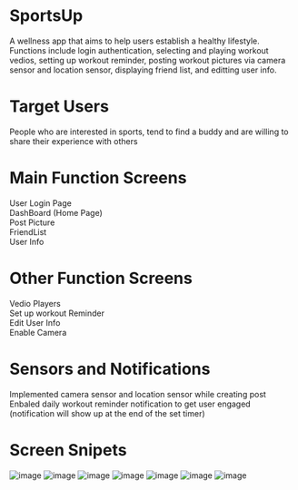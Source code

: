 # SportsUp
A wellness app that aims to help users establish a healthy lifestyle. Functions include login authentication, selecting and playing workout vedios, setting up workout reminder, posting workout pictures via camera sensor and location sensor, displaying friend list, and editting user info. 
# Target Users
People who are interested in sports, tend to find a buddy and are willing to share their experience with others
# Main Function Screens
User Login Page <br />
DashBoard (Home Page) <br />
Post Picture <br />
FriendList <br />
User Info <br />
# Other Function Screens
Vedio Players <br />
Set up workout Reminder <br />
Edit User Info <br />
Enable Camera <br />
# Sensors and Notifications
Implemented camera sensor and location sensor while creating post <br />
Enbaled daily workout reminder notification to get user engaged (notification will show up at the end of the set timer)
# Screen Snipets
![image](https://user-images.githubusercontent.com/76186275/145694014-9a53c75a-9145-4a09-99d7-e3f99aac08f8.png)
![image](https://user-images.githubusercontent.com/76186275/145694022-ea314a61-5a66-42c4-b62d-a446ee6df93e.png)
![image](https://user-images.githubusercontent.com/76186275/145694031-e61dad78-28c5-4b09-b079-3e58aa412f92.png)
![image](https://user-images.githubusercontent.com/76186275/145694038-8144a6d9-2435-46c5-85f1-53f15f043cc9.png)
![image](https://user-images.githubusercontent.com/76186275/145694049-555a8f4d-d7a0-4a9d-9f8e-ff86839b5776.png)
![image](https://user-images.githubusercontent.com/76186275/145694054-6f988e7d-f630-4ed9-935e-a311a83b23dc.png)
![image](https://user-images.githubusercontent.com/76186275/145694061-4c9cc00d-3133-4cdc-8fc0-a5f7cd699cf9.png)




